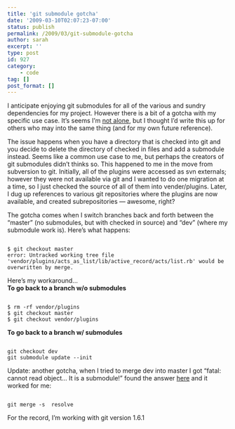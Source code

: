 ```yaml
---
title: 'git submodule gotcha'
date: '2009-03-10T02:07:23-07:00'
status: publish
permalink: /2009/03/git-submodule-gotcha
author: sarah
excerpt: ''
type: post
id: 927
category:
    - code
tag: []
post_format: []
---
```

I anticipate enjoying git submodules for all of the various and sundry dependencies for my project. However there is a bit of a gotcha with my specific use case. It’s seems I’m [not alone](http://blog.buildingwebapps.com/2008/5/20/got-git-submodules-not-a-go-go), but I thought I’d write this up for others who may into the same thing (and for my own future reference).

The issue happens when you have a directory that is checked into git and you decide to delete the directory of checked in files and add a submodule instead. Seems like a common use case to me, but perhaps the creators of git submodules didn’t thinks so. This happened to me in the move from subversion to git. Initially, all of the plugins were accessed as svn externals; however they were not available via git and I wanted to do one migration at a time, so I just checked the source of all of them into vender/plugins. Later, I dug up references to various git repositories where the plugins are now available, and created subrepositories — awesome, right?

The gotcha comes when I switch branches back and forth between the “master” (no submodules, but with checked in source) and “dev” (where my submodule work is). Here’s what happens:

```

$ git checkout master
error: Untracked working tree file 'vendor/plugins/acts_as_list/lib/active_record/acts/list.rb' would be overwritten by merge.
```

Here’s my workaround…  
**To go back to a branch w/o submodules**

```

$ rm -rf vendor/plugins
$ git checkout master
$ git checkout vendor/plugins
```

**To go back to a branch w/ submodules**

```

git checkout dev
git submodule update --init
```

Update: another gotcha, when I tried to merge dev into master I got “fatal: cannot read object… It is a submodule!” found the answer [here](http://n2.nabble.com/git-submodule-merge-madness-td2135496.html) and it worked for me:

```

git merge -s  resolve
```

For the record, I’m working with git version 1.6.1